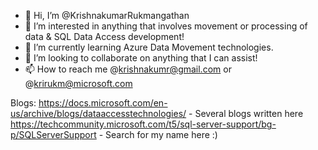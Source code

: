 - 👋 Hi, I’m @KrishnakumarRukmangathan
- 👀 I’m interested in anything that involves movement or processing of data & SQL Data Access development! 
- 🌱 I’m currently learning Azure Data Movement technologies.  
- 💞️ I’m looking to collaborate on anything that I can assist! 
- 📫 How to reach me @krishnakumr@gmail.com or @krirukm@microsoft.com

Blogs: 
https://docs.microsoft.com/en-us/archive/blogs/dataaccesstechnologies/ - Several blogs written here 
https://techcommunity.microsoft.com/t5/sql-server-support/bg-p/SQLServerSupport - Search for my name here :)


<!---
KrishnakumarRukmangathan/KrishnakumarRukmangathan is a ✨ special ✨ repository because its `README.md` (this file) appears on your GitHub profile.
You can click the Preview link to take a look at your changes.
--->

